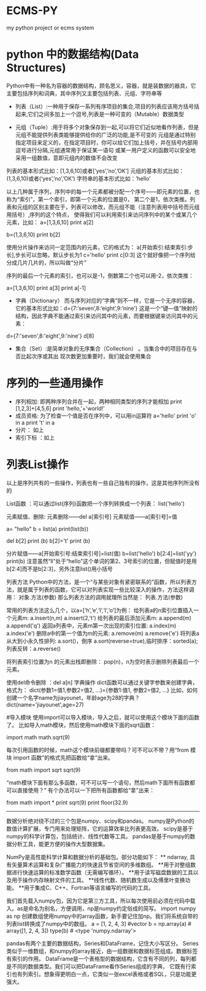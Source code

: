 # ECMS-PY
my python project or ecms system

# python 中的数据结构(Data Structures)
Python中有一种名为容器的数据结构，顾名思义，容器，就是装数据的器具，它主要包括序列和词典，其中序列又主要包括列表、元组、字符串等

* 列表（List）:一种用于保存一系列有序项目的集合,项目的列表应该用方括号括起来,它们之间多加上一个逗号,列表是一种可变的（Mutable）数据类型

* 元组（Tuple）:用于将多个对象保存到一起,可以将它们近似地看作列表，但是元组不能提供列表类能够提供给你的广泛的功能,是不可变的
元组是通过特别指定项目来定义的，在指定项目时，你可以给它们加上括号，并在括号内部用逗号进行分隔,元组通常用于保证某一语句
或某一用户定义的函数可以安全地采用一组数值，意即元组内的数值不会改变

列表的基本形式比如：[1,3,6,10]或者[‘yes’,’no’,’OK’]
元组的基本形式比如：(1,3,6,10)或者(‘yes’,’no’,’OK’)
字符串的基本形式比如：’hello’

以上几种属于序列，序列中的每一个元素都被分配一个序号——即元素的位置，也称为“索引”，第一个索引，即第一个元素的位置是0，
第二个是1，依次类推。列表和元组的区别主要在于，列表可以修改，而元组不能（注意列表用中括号而元组用括号）,序列的这个特点，
使得我们可以利用索引来访问序列中的某个或某几个元素，比如：
a=[1,3,6,10]
print a[2]

b=(1,3,6,10)
print b[2]

使用分片操作来访问一定范围内的元素，它的格式为： a[开始索引:结束索引:步长],步长可以忽略，默认步长为1
c='hello'
print c[0:3]
这个就好像把一个序列给分成几片几片的，所以叫做“分片”

序列的最后一个元素的索引，也可以是-1，倒数第二个也可以用-2，依次类推：

a=[1,3,6,10]
print a[3]
print a[-1]


* 字典（Dictionary）
而与序列对应的“字典”则不一样，它是一个无序的容器， 它的基本形式比如：d={7:‘seven’,8:‘eight’,9:‘nine’}
这是一个“键—值”映射的结构，因此字典不能通过索引来访问其中的元素，而要根据键来访问其中的元素：

d={7:'seven',8:'eight',9:'nine'}
d[8]

* 集合（Set）:是简单对象的无序集合（Collection） 。当集合中的项目存在与否比起次序或其出
现次数更加重要时，我们就会使用集合


# 序列的一些通用操作

* 序列相加: 即两种序列合并在一起，两种相同类型的序列才能相加
print [1,2,3]+[4,5,6]
print 'hello,'+'world!'
* 成员资格: 为了检查一个值是否在序列中，可以用in运算符
a='hello'
print 'o' in a
print 't' in a
* 分片： 如上
* 索引下标 ：如上


# 列表List操作
以上是序列共有的一些操作，列表也有一些自己独有的操作，这是其他序列所没有的

List函数 ：可以通过list(序列)函数把一个序列转换成一个列表：
list('hello')

元素赋值、删除:
元素删除——del a[索引号]
元素赋值——a[索引号]=值

a= "hello"
b = list(a)
print(list(b))

del b[2]
print (b)
b[2]='t'
print (b)

分片赋值——a[开始索引号:结束索引号]=list(值)
b=list('hello')
b[2:4]=list('yy')
print(b)
注意虽然“ll”处于“hello”这个单词的第2、3号索引的位置，但赋值时是用b[2:4]而不是b[2:3]，另外注意list()用小括号

列表方法
Python中的方法，是一个“与某些对象有紧密联系的”函数，所以列表方法，就是属于列表的函数，它可以对列表实现一些比较深入的操作，方法这样调用：
对象.方法(参数)
那么列表方法的调用就理所当然是：
列表.方法(参数)

常用的列表方法这么几个，以a=[‘h’,‘e’,‘l’,‘l’,‘o’]为例：
给列表a的n索引位置插入一个元素m:  a.insert(n,m)
a.insert(2,'t')
给列表的最后添加元素m: a.append(m)
a.append('q')
返回a列表中，元素m第一次出现的索引位置: a.index(m)
a.index('e')
删除a中的第一个值为m的元素: a.remove(m)
a.remove('e')
将列表a从大到小永久性排列: a.sort()，倒序 a.sort(reverse=true),临时排序：sorted(a);
列表反转：a.reverse()

将列表索引位置为n 的元素出栈即删除： pop(n)，n为空时表示删除列表最后一个元素。

使用del命令删除 ：del a[n]
字典操作
dict函数可以通过关键字参数来创建字典，格式为： dict(参数1=值1,参数2=值2, …)={参数1:值1, 参数2=值2, …}
比如，如何创建一个名字name为jiayounet，年龄age为28的字典？
dict(name='jiayounet',age=27)



#导入模块
使用import可以导入模块，导入之后，就可以使用这个模块下面的函数了。
比如导入math模块，然后使用math模块下面的sqrt函数：

import math
math.sqrt(9)

每次引用函数的时候，math这个模块前缀都要带吗？可不可以不带？用“from 模块 import 函数”的格式先把函数给“拿”出来。

from math import sqrt
sqrt(9)

“math模块下面有那么多函数，可不可以写一个语句，然后math下面所有函数都可以直接使用？”
有个办法可以一下把所有函数都给“拿”出来：

from math import *
print sqrt(9)
print floor(32.9)

------------------------------------------------------------------------------------------------------------------------
数据分析绝对绕不过的三个包是numpy、scipy和pandas。
numpy是Python的数值计算扩展，专门用来处理矩阵，它的运算效率比列表更高效。
scipy是基于numpy的科学计算包，包括统计、线性代数等工具。
pandas是基于numpy的数据分析工具，能更方便的操作大型数据集。

NumPy是高性能科学计算和数据分析的基础包。部分功能如下：
** ndarray, 具有矢量算术运算和复杂广播能力的快速且节省空间的多维数组。
**用于对整组数据进行快速运算的标准数学函数（无需编写循环）。
**用于读写磁盘数据的工具以及用于操作内存映射文件的工具。
**线性代数、随机数生成以及傅里叶变换功能。
**用于集成C、C++、Fortran等语言编写的代码的工具。

我们首先载入numpy包，因为它是第三方工具，所以每次使用前必须在代码中载入。as是命名为别名，方便调用，np是numpy约定俗成的简写。
import numpy as np
创建数组使用numpy中的array函数，新手要记住加np。我们将系统自带的列表list转换成了numpy中的数组。
a = [1, 2, 4, 3]        #vector
b = np.array(a)         # array([1, 2, 4, 3])
type(b)                 # <type 'numpy.ndarray'>


pandas有两个主要的数据结构，Series和DataFrame，记住大小写区分。
Series类似于一维数组，和numpy的array接近，由一组数据和数据标签组成。数据标签有索引的作用。
DataFrame是一个表格型的数据结构，它含有不同的列，每列都是不同的数据类型。我们可以把DataFrame看作Series组成的字典，
它既有行索引也有列索引。想象得更明白一点，它类似一张excel表格或者SQL，只是功能更强大。
